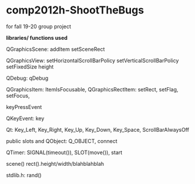 # comp2012h-ShootTheBugs
for fall 19-20 group project

**libraries/ functions used** 

QGraphicsScene:
	addItem
	setSceneRect
	
QGraphicsView:
	setHorizontalScrollBarPolicy
	setVerticalScrollBarPolicy
	setFixedSize
	height
	

QDebug:
	qDebug
	
QGraphicsItem:
	ItemIsFocusable,
	QGraphicsRectItem:
		setRect,
		setFlag,
		setFocus,
		
		
keyPressEvent

QKeyEvent:
	key

	
Qt:
	Key_Left,
	Key_Right,
	Key_Up,
	Key_Down,
	Key_Space,
	ScrollBarAlwaysOff
	
	
public slots and QObject:
	Q_OBJECT,
	connect
	
QTimer:
	SIGNAL(timeout()),
	SLOT(move()),
	start

scene()
rect().height/width/blahblahblah

stdlib.h:
	rand()


	
